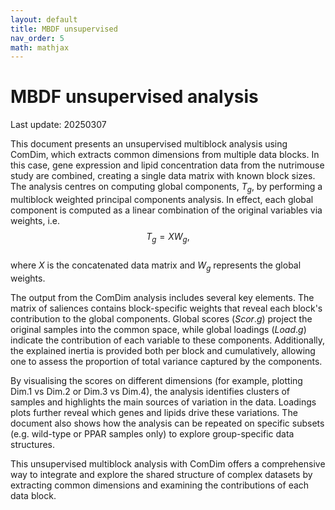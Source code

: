 ```yaml
---
layout: default
title: MBDF unsupervised
nav_order: 5
math: mathjax
---
```


# MBDF unsupervised analysis

Last update: 20250307

This document presents an unsupervised multiblock analysis using ComDim, which extracts common dimensions from multiple data blocks. In this case, gene expression and lipid concentration data from the nutrimouse study are combined, creating a single data matrix with known block sizes. The analysis centres on computing global components, $T_g$, by performing a multiblock weighted principal components analysis. In effect, each global component is computed as a linear combination of the original variables via weights, i.e.  
$$
T_g = XW_g,
$$  
where $X$ is the concatenated data matrix and $W_g$ represents the global weights.

The output from the ComDim analysis includes several key elements. The matrix of saliences contains block-specific weights that reveal each block's contribution to the global components. Global scores ($Scor.g$) project the original samples into the common space, while global loadings ($Load.g$) indicate the contribution of each variable to these components. Additionally, the explained inertia is provided both per block and cumulatively, allowing one to assess the proportion of total variance captured by the components.

By visualising the scores on different dimensions (for example, plotting Dim.1 vs Dim.2 or Dim.3 vs Dim.4), the analysis identifies clusters of samples and highlights the main sources of variation in the data. Loadings plots further reveal which genes and lipids drive these variations. The document also shows how the analysis can be repeated on specific subsets (e.g. wild-type or PPAR samples only) to explore group-specific data structures.

This unsupervised multiblock analysis with ComDim offers a comprehensive way to integrate and explore the shared structure of complex datasets by extracting common dimensions and examining the contributions of each data block.

